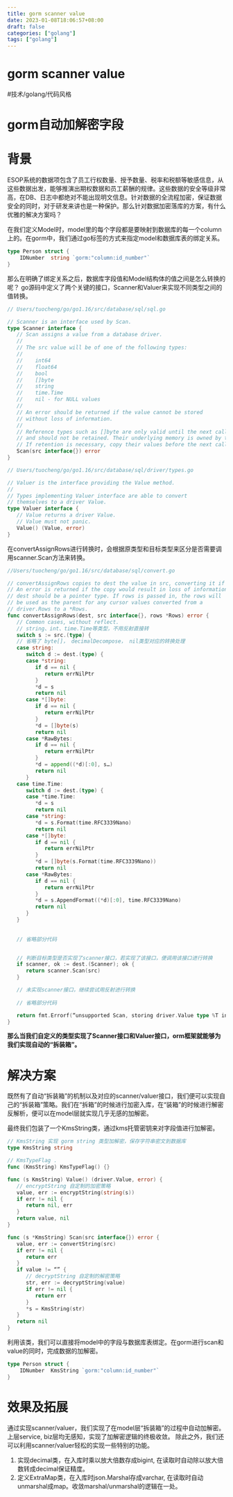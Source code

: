 ```yaml
---
title: gorm scanner value
date: 2023-01-08T18:06:57+08:00
draft: false
categories: ["golang"]
tags: ["golang"]
---
```


# gorm scanner value
#技术/golang/代码风格


# gorm自动加解密字段
# 背景
ESOP系统的数据项包含了员工行权数量、授予数量、税率和税额等敏感信息，从这些数据出发，能够推演出期权数据和员工薪酬的规律。这些数据的安全等级非常高，在DB、日志中都绝对不能出现明文信息。针对数据的全流程加密，保证数据安全的同时，对于研发来讲也是一种保护。那么针对数据加密落库的方案，有什么优雅的解决方案吗？
 
在我们定义Model时，model里的每个字段都是要映射到数据库的每一个column上的。在gorm中，我们通过go标签的方式来指定model和数据库表的绑定关系。
```go
type Person struct {
    IDNumber  string `gorm:"column:id_number"`
}
```

 
那么在明确了绑定关系之后，数据库字段值和Model结构体的值之间是怎么转换的呢？
go源码中定义了两个关键的接口，Scanner和Valuer来实现不同类型之间的值转换。
```go
// Users/tuocheng/go/go1.16/src/database/sql/sql.go

// Scanner is an interface used by Scan.
type Scanner interface {
   // Scan assigns a value from a database driver.
   //
   // The src value will be of one of the following types:
   //
   //    int64
   //    float64
   //    bool
   //    []byte
   //    string
   //    time.Time
   //    nil - for NULL values
   //
   // An error should be returned if the value cannot be stored
   // without loss of information.
   //
   // Reference types such as []byte are only valid until the next call to Scan
   // and should not be retained. Their underlying memory is owned by the driver.
   // If retention is necessary, copy their values before the next call to Scan.
   Scan(src interface{}) error
}

// Users/tuocheng/go/go1.16/src/database/sql/driver/types.go

// Valuer is the interface providing the Value method.
//
// Types implementing Valuer interface are able to convert
// themselves to a driver Value.
type Valuer interface {
   // Value returns a driver Value.
   // Value must not panic.
   Value() (Value, error)
}
```
 
在convertAssignRows进行转换时，会根据原类型和目标类型来区分是否需要调用scanner.Scan方法来转换。
 
```go
//Users/tuocheng/go/go1.16/src/database/sql/convert.go

// convertAssignRows copies to dest the value in src, converting it if possible.
// An error is returned if the copy would result in loss of information.
// dest should be a pointer type. If rows is passed in, the rows will
// be used as the parent for any cursor values converted from a
// driver.Rows to a *Rows.
func convertAssignRows(dest, src interface{}, rows *Rows) error {
   // Common cases, without reflect.
   // string、int、time.Time等类型，不用反射直接转
   switch s := src.(type) {
   // 省略了 byte[]， decimalDecompose， nil类型对应的转换处理
   case string:
      switch d := dest.(type) {
      case *string:
         if d == nil {
            return errNilPtr
         }
         *d = s
         return nil
      case *[]byte:
         if d == nil {
            return errNilPtr
         }
         *d = []byte(s)
         return nil
      case *RawBytes:
         if d == nil {
            return errNilPtr
         }
         *d = append((*d)[:0], s…)
         return nil
      }
   case time.Time:
      switch d := dest.(type) {
      case *time.Time:
         *d = s
         return nil
      case *string:
         *d = s.Format(time.RFC3339Nano)
         return nil
      case *[]byte:
         if d == nil {
            return errNilPtr
         }
         *d = []byte(s.Format(time.RFC3339Nano))
         return nil
      case *RawBytes:
         if d == nil {
            return errNilPtr
         }
         *d = s.AppendFormat((*d)[:0], time.RFC3339Nano)
         return nil
      }
   }
   
   
   // 省略部分代码


   // 判断目标类型是否实现了scanner接口，若实现了该接口，便调用该接口进行转换
   if scanner, ok := dest.(Scanner); ok {
      return scanner.Scan(src)
   }

   // 未实现scanner接口，继续尝试用反射进行转换
   
   // 省略部分代码

   return fmt.Errorf(“unsupported Scan, storing driver.Value type %T into type %T”, src, dest)
}
```

 
**那么当我们自定义的类型实现了Scanner接口和Valuer接口，orm框架就能够为我们实现自动的“拆装箱”。**
 
# 解决方案
既然有了自动“拆装箱”的机制以及对应的scanner/valuer接口，我们便可以实现自己的“拆装箱”策略。我们在“拆箱”的时候进行加密入库，在“装箱”的时候进行解密反解析，便可以在model层就实现几乎无感的加解密。
 
最终我们包装了一个KmsString类，通过kms托管密钥来对字段值进行加解密。
```go
// KmsString 实现 gorm string 类型加解密，保存字符串密文到数据库
type KmsString string

// KmsTypeFlag .
func (KmsString) KmsTypeFlag() {}

func (s KmsString) Value() (driver.Value, error) {
   // encryptString 自定制的加密策略
   value, err := encryptString(string(s))
   if err != nil {
      return nil, err
   }
   return value, nil
}

func (s *KmsString) Scan(src interface{}) error {
   value, err := convertString(src)
   if err != nil {
      return err
   }
   if value != “” {
      // decryptString 自定制的解密策略
      str, err := decryptString(value)
      if err != nil {
         return err
      }
      *s = KmsString(str)
   }
   return nil
}
```
 
利用该类，我们可以直接将model中的字段与数据库表绑定。在gorm进行scan和value的同时，完成数据的加解密。
```go
type Person struct {
    IDNumber  KmsString `gorm:"column:id_number"`
}
```

 
 
# 效果及拓展
通过实现scanner/valuer，我们实现了在model层“拆装箱”的过程中自动加解密。上层service, biz层均无感知，实现了加解密逻辑的终极收敛。
除此之外，我们还可以利用scanner/valuer轻松的实现一些特别的功能。
1. 实现decimal类，在入库时乘以放大倍数存成bigint, 在读取时自动除以放大倍数转成decimal保证精度。 
2. 定义ExtraMap类，在入库时json.Marshal存成varchar, 在读取时自动unmarshal成map。收敛marshal/unmarshal的逻辑在一处。
